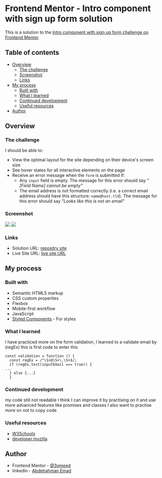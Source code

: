 # Frontend Mentor - Intro component with sign up form solution

This is a solution to the [Intro component with sign up form challenge on Frontend Mentor](https://www.frontendmentor.io/challenges/intro-component-with-signup-form-5cf91bd49edda32581d28fd1).

## Table of contents

- [Overview](#overview)
  - [The challenge](#the-challenge)
  - [Screenshot](#screenshot)
  - [Links](#links)
- [My process](#my-process)
  - [Built with](#built-with)
  - [What I learned](#what-i-learned)
  - [Continued development](#continued-development)
  - [Useful resources](#useful-resources)
- [Author](#author)

## Overview

### The challenge

I should be able to:

- View the optimal layout for the site depending on their device's screen size
- See hover states for all interactive elements on the page
- Receive an error message when the `form` is submitted if:
  - Any `input` field is empty. The message for this error should say _"[Field Name] cannot be empty"_
  - The email address is not formatted correctly (i.e. a correct email address should have this structure: `name@host.tld`). The message for this error should say _"Looks like this is not an email"_

### Screenshot

![](./intro-component-with-signup-form-master/images/desktop-screenshot.jpeg)
![](./intro-component-with-signup-form-master/images/mobile-screenshot.jpeg)

### Links

- Solution URL: [repositry site ](https://github.com/3omeed/intro-component-with-signup-form-master.git)
- Live Site URL: [live site URL ](https://your-live-site-url.com)

## My process

### Built with

- Semantic HTML5 markup
- CSS custom properties
- Flexbox
- Mobile-first workflow
- JavaScript
- [Styled Components](https://styled-components.com/) - For styles

### What I learned

I have practiced more on the form validation, I learned to a validate email by (regEx)
this is first code to enter this

```
const validation = function () {
  const regEx = /^\S+@\S+\.\S+$/;
  if (regEx.test(inputEmail === true)) {
...
  } else {...}
  }
```

### Continued development

my code still not readable I think I can improve it by practising on it and use more advanced features like promises and classes
I also want to practise more on not to copy code

### Useful resources

- [W3Schools](https://www.w3schools.com/)
- [developer.mozilla](https://developer.mozilla.org/en-US/docs/Web/JavaScript/Reference/Functions/rest_parameters)

## Author

- Frontend Mentor - [@3omeed](https://www.frontendmentor.io/profile/3omeed)
- linkedin - [Abdelrahman Emad](https://www.linkedin.com/in/abdelrahman-emad-57bb10237/)
